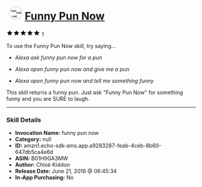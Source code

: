 # &nbsp;<img src="skill_icon" alt="Funny Pun Now icon" width="36"> [Funny Pun Now](http://alexa.amazon.com/#skills/amzn1.echo-sdk-ams.app.a9283287-feab-4ceb-8b60-647db5ca4e6d)
![5 stars](../../images/ic_star_black_18dp_1x.png)![5 stars](../../images/ic_star_black_18dp_1x.png)![5 stars](../../images/ic_star_black_18dp_1x.png)![5 stars](../../images/ic_star_black_18dp_1x.png)![5 stars](../../images/ic_star_black_18dp_1x.png) 1

To use the Funny Pun Now skill, try saying...

* *Alexa ask funny pun now for a pun*

* *Alexa open funny pun now and give me a pun*

* *Alexa open funny pun now and tell me something funny*

This skill returns a funny pun. Just ask "Funny Pun Now" for something funny and you are SURE to laugh.

***

### Skill Details

* **Invocation Name:** funny pun now
* **Category:** null
* **ID:** amzn1.echo-sdk-ams.app.a9283287-feab-4ceb-8b60-647db5ca4e6d
* **ASIN:** B01H9GA3MW
* **Author:** Chloé Kiddon
* **Release Date:** June 21, 2016 @ 06:45:34
* **In-App Purchasing:** No
